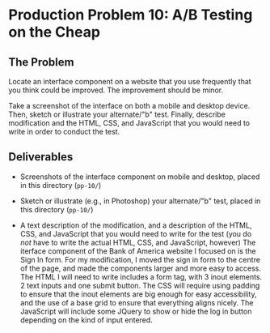 # Production Problem 10: A/B Testing on the Cheap

## The Problem

Locate an interface component on a website that you use frequently that you think could be improved. The improvement should be minor.

Take a screenshot of the interface on both a mobile and desktop device. Then, sketch or illustrate your alternate/"b" test. Finally, describe modification and the HTML, CSS, and JavaScript that you would need to write in order to conduct the test.

## Deliverables

* Screenshots of the interface component on mobile and desktop, placed in this directory (`pp-10/`)

* Sketch or illustrate (e.g., in Photoshop) your alternate/"b" test, placed in this directory (`pp-10/`)

* A text description of the modification, and a description of the HTML, CSS, and JavaScript that you would need to write for the test (you do *not* have to write the actual HTML, CSS, and JavaScript, however)
The iterface component of the Bank of America website I focused on is the Sign In form. For my modification, I moved the sign in form to
the centre of the page, and made the components larger and more easy to access. The HTML I will need to write includes a form tag, with 3
inout elements. 2 text inputs and one submit button. The CSS will require using padding to ensure that the inout elements
are big enough for easy accessibility, and the use of a base grid to ensure that everything aligns nicely. The JavaScript will include
some JQuery to show or hide the log in button depending on the kind of input entered.